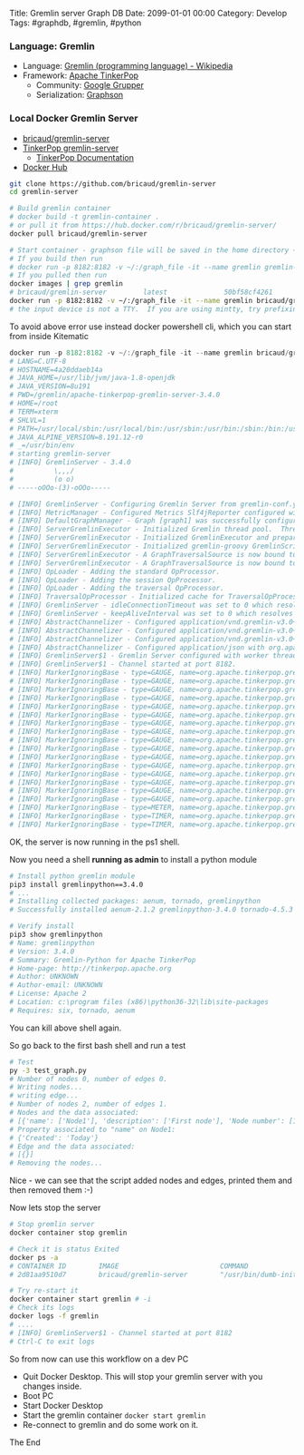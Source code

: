 Title: Gremlin server Graph DB
Date: 2099-01-01 00:00
Category: Develop
Tags: #graphdb, #gremlin, #python

### Language: Gremlin

* Language: [Gremlin (programming language) - Wikipedia](https://en.wikipedia.org/wiki/Gremlin_(programming_language))
* Framework: [Apache TinkerPop](http://tinkerpop.apache.org/)
    * Community: [Google Grupper](https://groups.google.com/forum/#!forum/gremlin-users)
    * Serialization: [Graphson](http://tinkerpop.apache.org/docs/3.4.1/dev/io/#graphson)

### Local Docker Gremlin Server

* [bricaud/gremlin-server](https://github.com/bricaud/gremlin-server)
* [TinkerPop gremlin-server](https://tinkerpop.apache.org/docs/current/reference/#gremlin-server)
    * [TinkerPop Documentation](https://tinkerpop.apache.org/docs/current/reference/#connecting-gremlin-server)
* [Docker Hub](https://hub.docker.com/_/neo4j)

```bash
git clone https://github.com/bricaud/gremlin-server
cd gremlin-server

# Build gremlin container
# docker build -t gremlin-container .
# or pull it from https://hub.docker.com/r/bricaud/gremlin-server/
docker pull bricaud/gremlin-server

# Start container - graphson file will be saved in the home directory ~/
# If you build then run
# docker run -p 8182:8182 -v ~/:/graph_file -it --name gremlin gremlin-container
# If you pulled then run
docker images | grep gremlin
# bricaud/gremlin-server         latest              50bf58cf4261        2 months ago        431MB
docker run -p 8182:8182 -v ~/:/graph_file -it --name gremlin bricaud/gremlin-server
# the input device is not a TTY.  If you are using mintty, try prefixing the command with 'winpty'
```

To avoid above error use instead docker powershell cli, which you can start from inside Kitematic
```ps1
docker run -p 8182:8182 -v ~/:/graph_file -it --name gremlin bricaud/gremlin-server
# LANG=C.UTF-8
# HOSTNAME=4a20ddaeb14a
# JAVA_HOME=/usr/lib/jvm/java-1.8-openjdk
# JAVA_VERSION=8u191
# PWD=/gremlin/apache-tinkerpop-gremlin-server-3.4.0
# HOME=/root
# TERM=xterm
# SHLVL=1
# PATH=/usr/local/sbin:/usr/local/bin:/usr/sbin:/usr/bin:/sbin:/bin:/usr/lib/jvm/java-1.8-openjdk/jre/bin:/usr/lib/jvm/java-1.8-openjdk/bin
# JAVA_ALPINE_VERSION=8.191.12-r0
# _=/usr/bin/env
# starting gremlin-server
# [INFO] GremlinServer - 3.4.0
#          \,,,/
#          (o o)
# -----oOOo-(3)-oOOo-----

# [INFO] GremlinServer - Configuring Gremlin Server from gremlin-conf.yaml
# [INFO] MetricManager - Configured Metrics Slf4jReporter configured with interval=180000ms and loggerName=org.apache.tinkerpop.gremlin.server.Settings$Slf4jReporterMetrics
# [INFO] DefaultGraphManager - Graph [graph1] was successfully configured via [gremlin-graph-main.properties].
# [INFO] ServerGremlinExecutor - Initialized Gremlin thread pool.  Threads in pool named with pattern gremlin-*
# [INFO] ServerGremlinExecutor - Initialized GremlinExecutor and preparing GremlinScriptEngines instances.
# [INFO] ServerGremlinExecutor - Initialized gremlin-groovy GremlinScriptEngine and registered metrics
# [INFO] ServerGremlinExecutor - A GraphTraversalSource is now bound to [g] with graphtraversalsource[tinkergraph[vertices:0 edges:0], standard]
# [INFO] ServerGremlinExecutor - A GraphTraversalSource is now bound to [g1] with graphtraversalsource[tinkergraph[vertices:0 edges:0], standard]
# [INFO] OpLoader - Adding the standard OpProcessor.
# [INFO] OpLoader - Adding the session OpProcessor.
# [INFO] OpLoader - Adding the traversal OpProcessor.
# [INFO] TraversalOpProcessor - Initialized cache for TraversalOpProcessor with size 1000 and expiration time of 600000 ms
# [INFO] GremlinServer - idleConnectionTimeout was set to 0 which resolves to 0 seconds when configuring this value - this feature will be disabled
# [INFO] GremlinServer - keepAliveInterval was set to 0 which resolves to 0 seconds when configuring this value - this feature will be disabled
# [INFO] AbstractChannelizer - Configured application/vnd.gremlin-v3.0+gryo with org.apache.tinkerpop.gremlin.driver.ser.GryoMessageSerializerV3d0
# [INFO] AbstractChannelizer - Configured application/vnd.gremlin-v3.0+gryo-stringd with org.apache.tinkerpop.gremlin.driver.ser.GryoMessageSerializerV3d0
# [INFO] AbstractChannelizer - Configured application/vnd.gremlin-v3.0+json with org.apache.tinkerpop.gremlin.driver.ser.GraphSONMessageSerializerV3d0
# [INFO] AbstractChannelizer - Configured application/json with org.apache.tinkerpop.gremlin.driver.ser.GraphSONMessageSerializerV3d0
# [INFO] GremlinServer$1 - Gremlin Server configured with worker thread pool of 1, gremlin pool of 8 and boss thread pool of 1.
# [INFO] GremlinServer$1 - Channel started at port 8182.
# [INFO] MarkerIgnoringBase - type=GAUGE, name=org.apache.tinkerpop.gremlin.server.GremlinServer.gremlin-groovy.sessionless.class-cache.average-load-penalty, value=1.1320263E9
# [INFO] MarkerIgnoringBase - type=GAUGE, name=org.apache.tinkerpop.gremlin.server.GremlinServer.gremlin-groovy.sessionless.class-cache.estimated-size, value=2
# [INFO] MarkerIgnoringBase - type=GAUGE, name=org.apache.tinkerpop.gremlin.server.GremlinServer.gremlin-groovy.sessionless.class-cache.eviction-count, value=0
# [INFO] MarkerIgnoringBase - type=GAUGE, name=org.apache.tinkerpop.gremlin.server.GremlinServer.gremlin-groovy.sessionless.class-cache.eviction-weight, value=0
# [INFO] MarkerIgnoringBase - type=GAUGE, name=org.apache.tinkerpop.gremlin.server.GremlinServer.gremlin-groovy.sessionless.class-cache.hit-count, value=0
# [INFO] MarkerIgnoringBase - type=GAUGE, name=org.apache.tinkerpop.gremlin.server.GremlinServer.gremlin-groovy.sessionless.class-cache.hit-rate, value=0.0
# [INFO] MarkerIgnoringBase - type=GAUGE, name=org.apache.tinkerpop.gremlin.server.GremlinServer.gremlin-groovy.sessionless.class-cache.load-count, value=2
# [INFO] MarkerIgnoringBase - type=GAUGE, name=org.apache.tinkerpop.gremlin.server.GremlinServer.gremlin-groovy.sessionless.class-cache.load-failure-count, value=0
# [INFO] MarkerIgnoringBase - type=GAUGE, name=org.apache.tinkerpop.gremlin.server.GremlinServer.gremlin-groovy.sessionless.class-cache.load-failure-rate, value=0.0
# [INFO] MarkerIgnoringBase - type=GAUGE, name=org.apache.tinkerpop.gremlin.server.GremlinServer.gremlin-groovy.sessionless.class-cache.load-success-count, value=2
# [INFO] MarkerIgnoringBase - type=GAUGE, name=org.apache.tinkerpop.gremlin.server.GremlinServer.gremlin-groovy.sessionless.class-cache.long-run-compilation-count, value=0
# [INFO] MarkerIgnoringBase - type=GAUGE, name=org.apache.tinkerpop.gremlin.server.GremlinServer.gremlin-groovy.sessionless.class-cache.miss-count, value=2
# [INFO] MarkerIgnoringBase - type=GAUGE, name=org.apache.tinkerpop.gremlin.server.GremlinServer.gremlin-groovy.sessionless.class-cache.miss-rate, value=1.0
# [INFO] MarkerIgnoringBase - type=GAUGE, name=org.apache.tinkerpop.gremlin.server.GremlinServer.gremlin-groovy.sessionless.class-cache.request-count, value=2
# [INFO] MarkerIgnoringBase - type=GAUGE, name=org.apache.tinkerpop.gremlin.server.GremlinServer.gremlin-groovy.sessionless.class-cache.total-load-time, value=2264052600
# [INFO] MarkerIgnoringBase - type=GAUGE, name=org.apache.tinkerpop.gremlin.server.GremlinServer.sessions, value=0
# [INFO] MarkerIgnoringBase - type=METER, name=org.apache.tinkerpop.gremlin.server.GremlinServer.errors, count=0, mean_rate=0.0, m1=0.0, m5=0.0, m15=0.0, rate_unit=events/second
# [INFO] MarkerIgnoringBase - type=TIMER, name=org.apache.tinkerpop.gremlin.server.GremlinServer.op.eval, count=0, min=0.0, max=0.0, mean=0.0, stddev=0.0, median=0.0, p75=0.0, p95=0.0, p98=0.0, p99=0.0, p999=0.0, mean_rate=0.0, m1=0.0, m5=0.0, m15=0.0, rate_unit=events/second, duration_unit=milliseconds
# [INFO] MarkerIgnoringBase - type=TIMER, name=org.apache.tinkerpop.gremlin.server.GremlinServer.op.traversal, count=0, min=0.0, max=0.0, mean=0.0, stddev=0.0, median=0.0, p75=0.0, p95=0.0, p98=0.0, p99=0.0, p999=0.0, mean_rate=0.0, m1=0.0, m5=0.0, m15=0.0, rate_unit=events/second, duration_unit=milliseconds
```

OK, the server is now running in the ps1 shell.  

Now you need a shell **running as admin** to install a python module

```bash
# Install python gremlin module
pip3 install gremlinpython==3.4.0
# ...
# Installing collected packages: aenum, tornado, gremlinpython
# Successfully installed aenum-2.1.2 gremlinpython-3.4.0 tornado-4.5.3

# Verify install
pip3 show gremlinpython
# Name: gremlinpython
# Version: 3.4.0
# Summary: Gremlin-Python for Apache TinkerPop
# Home-page: http://tinkerpop.apache.org
# Author: UNKNOWN
# Author-email: UNKNOWN
# License: Apache 2
# Location: c:\program files (x86)\python36-32\lib\site-packages
# Requires: six, tornado, aenum
```

You can kill above shell again.  

So go back to the first bash shell and run a test

```bash
# Test
py -3 test_graph.py
# Number of nodes 0, number of edges 0.
# Writing nodes...
# writing edge...
# Number of nodes 2, number of edges 1.
# Nodes and the data associated:
# [{'name': ['Node1'], 'description': ['First node'], 'Node number': [1]}, {'name': ['Node2'], 'description': ['Second node'], 'Node number': [2]}]
# Property associated to "name" on Node1:
# {'Created': 'Today'}
# Edge and the data associated:
# [{}]
# Removing the nodes...
```

Nice - we can see that the script added nodes and edges, printed them and then removed them :-)  

Now lets stop the server  

```bash
# Stop gremlin server
docker container stop gremlin

# Check it is status Exited
docker ps -a
# CONTAINER ID        IMAGE                         COMMAND                  CREATED             STATUS                     PORTS                NAMES
# 2d81aa9510d7        bricaud/gremlin-server        "/usr/bin/dumb-init …"   39 minutes ago      Exited (0) 3 minutes ago                        gremlin

# Try re-start it
docker container start gremlin # -i
# Check its logs
docker logs -f gremlin
# ....
# [INFO] GremlinServer$1 - Channel started at port 8182
# Ctrl-C to exit logs
```

So from now can use this workflow on a dev PC

* Quit Docker Desktop. This will stop your gremlin server with you changes inside.
* Boot PC
* Start Docker Desktop
* Start the gremlin container `docker start gremlin`
* Re-connect to gremlin and do some work on it.


The End